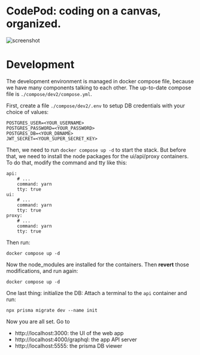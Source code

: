 # CodePod: coding on a canvas, organized.

![screenshot](./screenshot.png)

# Development

The development environment is managed in docker compose file, because we have many components talking to each other. The up-to-date compose file is `./compose/dev2/compose.yml`.

First, create a file `./compose/dev2/.env` to setup DB credentials with your choice of values:

```shell
POSTGRES_USER=<YOUR_USERNAME>
POSTGRES_PASSWORD=<YOUR_PASSWORD>
POSTGRES_DB=<YOUR_DBNAME>
JWT_SECRET=<YOUR_SUPER_SECRET_KEY>
```

Then, we need to run `docker compose up -d` to start the stack. But before that,
we need to install the node packages for the ui/api/proxy containers. To do
that, modify the command and tty like this:

```
api:
    # ...
    command: yarn
    tty: true
ui:
    # ...
    command: yarn
    tty: true
proxy:
    # ...
    command: yarn
    tty: true
```

Then run:

```
docker compose up -d
```

Now the node_modules are installed for the containers. Then **revert** those modifications, and run again:

```
docker compose up -d
```

One last thing: initialize the DB: Attach a terminal to the `api` container and run:

```
npx prisma migrate dev --name init
```

Now you are all set. Go to

- http://localhost:3000: the UI of the web app
- http://localhost:4000/graphql: the app API server
- http://localhost:5555: the prisma DB viewer
